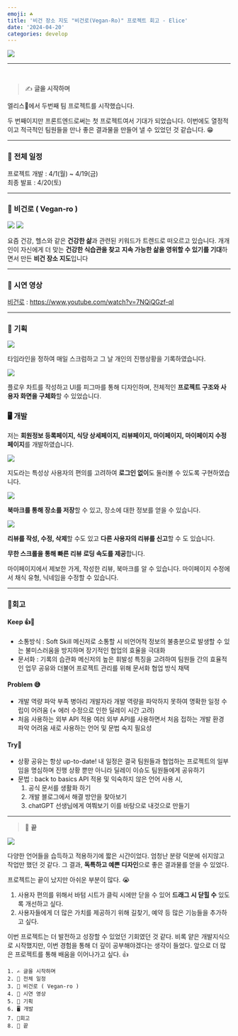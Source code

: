 ```yaml
---
emoji: ☘️
title: '비건 장소 지도 "비건로(Vegan-Ro)" 프로젝트 회고 - Elice'
date: '2024-04-20'
categories: develop
---
```


![](veganro.gif)

---

</br>

> ✍️ **글을 시작하며**

엘리스🐰에서 두번째 팀 프로젝트를 시작했습니다.

두 번째이지만 프론트엔드로써는 첫 프로젝트여서 기대가 되었습니다.
이번에도 열정적이고 적극적인 팀원들을 만나 좋은 결과물을 만들어 낼 수 있었던 것 같습니다. 😁

---

### 📅 **전체 일정**

프로젝트 개발 : 4/1(월) ~ 4/19(금)</br>
최종 발표 : 4/20(토)

---

### **👀 비건로 ( Vegan-ro )**

![](기획의도.png)
![](1.png)

요즘 건강, 헬스와 같은 **건강한 삶**과 관련된 키워드가 트렌드로 떠오르고 있습니다. 개개인이 자신에게 더 맞는 **건강한 식습관을 찾고** **지속 가능한 삶을 영위할 수 있기를 기대**하면서 만든 **비건 장소 지도**입니다

---

### **💫 시연 영상**

[비건로](https://www.youtube.com/watch?v=7NQiQGzf-qI) : https://www.youtube.com/watch?v=7NQiQGzf-qI

---

### 🥸 **기획**

![](2.png)

타임라인을 정하여 매일 스크럼하고 그 날 개인의 진행상황을 기록하였습니다.

![](3.png)

플로우 차트를 작성하고 UI를 피그마를 통해 디자인하며, 전체적인 **프로젝트 구조와 사용자 화면을 구체화**할 수 있었습니다.

### 🖥️ **개발**

저는 **회원정보 등록페이지, 식당 상세페이지, 리뷰페이지, 마이페이지, 마이페이지 수정페이지**를 개발하였습니다.

![](4.png)

지도라는 특성상 사용자의 편의를 고려하여 **로그인 없이**도 둘러볼 수 있도록 구현하였습니다.

![](5.png)

**북마크를 통해 장소를 저장**할 수 있고, 장소에 대한 정보를 얻을 수 있습니다.

![](6.png)

**리뷰를 작성, 수정, 삭제**할 수도 있고 **다른 사용자의 리뷰를 신고**할 수 도 있습니다.

**무한 스크롤을 통해 빠른 리뷰 로딩 속도를 제공**합니다.

마이페이지에서 제보한 가게, 작성한 리뷰, 북마크를 알 수 있습니다.
마이페이지 수정에서 채식 유형, 닉네임을 수정할 수 있습니다.

---

### 🎈**회고**

#### Keep 👍💪

- 소통방식 : Soft Skill
  메신저로 소통할 시 비언어적 정보의 불충분으로 발생할 수 있는
  불미스러움을 방지하며 장기적인 협업의 효율을 극대화
- 문서화 : 기록의 습관화
  메신저의 높은 휘발성 특징을 고려하여 팀원들 간의 효율적인 업무
  공유와 더불어 프로젝트 관리를 위해 문서화 협업 방식 채택

#### Problem 😅

- 개발 역량 파악 부족
  병아리 개발자라 개발 역량을 파악하지 못하여
  명확한 일정 수립이 어려움
  (+ 에러 수정으로 인한 딜레이 시간 고려)
- 처음 사용하는 외부 API 적용
  여러 외부 API를 사용하면서 처음 접하는 개발 환경 파악 어려움
  새로 사용하는 언어 및 문법 숙지 필요성

#### Try💪

- 상황 공유는 항상 up-to-date!
  내 일정은 결국 팀원들과 협업하는 프로젝트의 일부임을 명심하며
  진행 상황 뿐만 아니라 딜레이 이슈도 팀원들에게 공유하기
- 문법 : back to basics
  API 적용 및 익숙하지 않은 언어 사용 시,
  1. 공식 문서를 생활화 하기
  2. 개발 블로그에서 해결 방안을 찾아보기
  3. chatGPT 선생님에게 여쭤보기
     이를 바탕으로 내것으로 만들기

---

> 🐯 **끝**

![](기술스택.png)

다양한 언어들을 습득하고 적용하기에 짧은 시간이었다. 엄청난 분량 덕분에 쉬지않고 작업만 했던 것 같다. 그 결과, **독특하고 예쁜 디자인**으로 좋은 결과물를 얻을 수 있었다.

프로젝트는 끝이 났지만 아쉬운 부분이 많다. 😭

1. 사용자 편의를 위해서 바텀 시트가 클릭 시에만 닫을 수 있어 **드래그 시 닫힐 수** 있도록 개선하고 싶다.
2. 사용자들에게 더 많은 가치를 제공하기 위해 길찾기, 예약 등 많은 기능들을 추가하고 싶다.

이번 프로젝트는 더 발전하고 성장할 수 있었던 기회였던 것 같다. 비록 얕은 개발지식으로 시작했지만, 이번 경험을 통해 더 깊이 공부해야겠다는 생각이 들었다. 앞으로 더 많은 프로젝트를 통해 배움을 이어나가고 싶다. 👍

```toc
1. ✍️ 글을 시작하며
2. 📅 전체 일정
3. 👀 비건로 ( Vegan-ro )
4. 💫 시연 영상
5. 🥸 기획
6. 🖥️ 개발
7. 🎈회고
8. 🐯 끝
```
